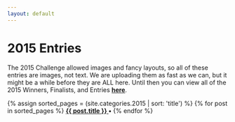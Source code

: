 ```yaml
---
layout: default
---
```

# 2015 Entries

The 2015 Challenge allowed images and fancy layouts, so all of these entries are images, not text. We are uploading them as fast as we can, but it might be a while before they are ALL here. Until then you can view all of the 2015 Winners, Finalists, and Entries **[here](http://schirduans.com/david/2015/04/200-word-rpg-challenge.html)**.

<p>
{% assign sorted_pages = (site.categories.2015 | sort: 'title') %}
  {% for post in sorted_pages %}
      <strong><a href="{{ post.url }}">
        {{ post.title }}
      </a> •</strong>
  {% endfor %}
</p>
